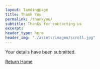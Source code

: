 ```yaml
---
layout: landingpage
title: Thank You
permalink: /thankyou/
subtitle: Thanks for contacting us
excerpt: 
header_type: hero
header_img: "./assets/images/scroll.jpg"
---
```



Your details have been submitted.

[Return Home](/)